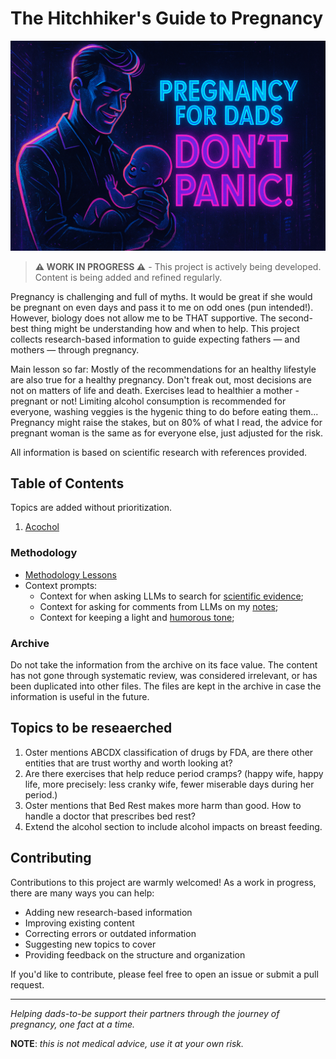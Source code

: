 # The Hitchhiker's Guide to Pregnancy


![](cover_images/landscape_cover.png)

> **⚠️ WORK IN PROGRESS ⚠️** - This project is actively being developed. Content is being added and refined regularly.

Pregnancy is challenging and full of myths. It would be great if she would be pregnant on even days and pass it to me on odd ones (pun intended!). However, biology does not allow me to be THAT supportive. The second-best thing might be understanding how and when to help. This project collects research-based information to guide expecting fathers — and mothers — through pregnancy.

Main lesson so far: Mostly of the recommendations for an healthy lifestyle are also true for a healthy pregnancy. Don't freak out, most decisions are not on matters of life and death. Exercises lead to healthier a mother - pregnant or not! Limiting alcohol consumption is recommended for everyone, washing veggies is the hygenic thing to do before eating them... Pregnancy might raise the stakes, but on 80% of what I read, the advice for pregnant woman is the same as for everyone else, just adjusted for the risk.

All information is based on scientific research with references provided.

## Table of Contents

Topics are added without prioritization.

1. [Acochol](alcohol.md)

### Methodology
- [Methodology Lessons](methodology_lessons.md)
- Context prompts:
  - Context for when asking LLMs to search for [scientific evidence](context/researcher_mode.md);
  - Context for asking for comments from LLMs on my [notes](context/notes_mode.md);
  - Context for keeping a light and [humorous tone](context/humour_mode.md);

### Archive

Do not take the information from the archive on its face value. The content has not gone through systematic review, was considered irrelevant, or has been duplicated into other files. The files are kept in the archive in case the information is useful in the future.

## Topics to be reseaerched
1. Oster mentions ABCDX classification of drugs by FDA, are there other entities that are trust worthy and worth looking at?
2. Are there exercises that help reduce period cramps? (happy wife, happy life, more precisely: less cranky wife, fewer miserable days during her period.)
3. Oster mentions that Bed Rest makes more harm than good. How to handle a doctor that prescribes bed rest?
4. Extend the alcohol section to include alcohol impacts on breast feeding.

## Contributing

Contributions to this project are warmly welcomed! As a work in progress, there are many ways you can help:

- Adding new research-based information
- Improving existing content
- Correcting errors or outdated information
- Suggesting new topics to cover
- Providing feedback on the structure and organization

If you'd like to contribute, please feel free to open an issue or submit a pull request.

---

*Helping dads-to-be support their partners through the journey of pregnancy, one fact at a time.*

**NOTE**: _this is not medical advice, use it at your own risk._
